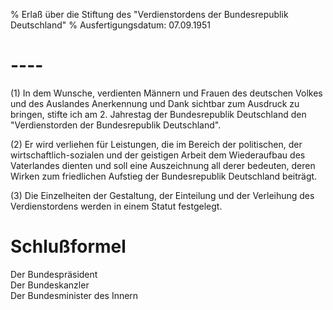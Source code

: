 % Erlaß über die Stiftung des "Verdienstordens der Bundesrepublik Deutschland"
% Ausfertigungsdatum: 07.09.1951
 
# ----

(1) In dem Wunsche, verdienten Männern und Frauen des deutschen Volkes und des Auslandes Anerkennung und Dank sichtbar zum Ausdruck zu bringen, stifte ich am 2. Jahrestag der Bundesrepublik Deutschland den  
"Verdienstorden der Bundesrepublik Deutschland".

(2) Er wird verliehen für Leistungen, die im Bereich der politischen, der wirtschaftlich-sozialen und der geistigen Arbeit dem Wiederaufbau des Vaterlandes dienten und soll eine Auszeichnung all derer bedeuten, deren Wirken zum friedlichen Aufstieg der Bundesrepublik Deutschland beiträgt.

(3) Die Einzelheiten der Gestaltung, der Einteilung und der Verleihung des Verdienstordens werden in einem Statut festgelegt.

# Schlußformel

Der Bundespräsident  
Der Bundeskanzler  
Der Bundesminister des Innern
